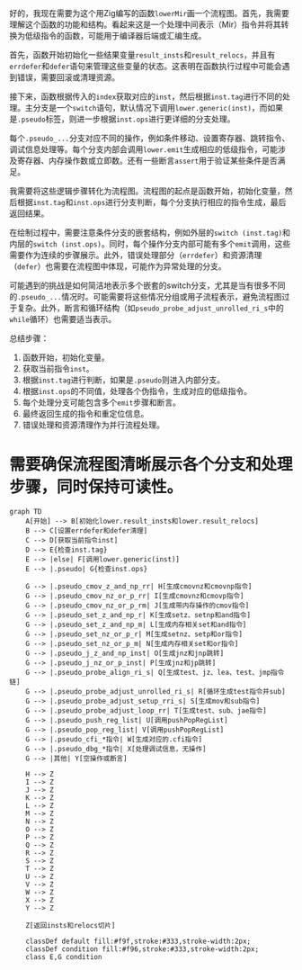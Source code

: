好的，我现在需要为这个用Zig编写的函数`lowerMir`画一个流程图。首先，我需要理解这个函数的功能和结构。看起来这是一个处理中间表示（Mir）指令并将其转换为低级指令的函数，可能用于编译器后端或汇编生成。

首先，函数开始初始化一些结果变量`result_insts`和`result_relocs`，并且有`errdefer`和`defer`语句来管理这些变量的状态。这表明在函数执行过程中可能会遇到错误，需要回滚或清理资源。

接下来，函数根据传入的`index`获取对应的`inst`，然后根据`inst.tag`进行不同的处理。主分支是一个`switch`语句，默认情况下调用`lower.generic(inst)`，而如果是`.pseudo`标签，则进一步根据`inst.ops`进行更详细的分支处理。

每个`.pseudo_...`分支对应不同的操作，例如条件移动、设置寄存器、跳转指令、调试信息处理等。每个分支内部会调用`lower.emit`生成相应的低级指令，可能涉及寄存器、内存操作数或立即数。还有一些断言`assert`用于验证某些条件是否满足。

我需要将这些逻辑步骤转化为流程图。流程图的起点是函数开始，初始化变量，然后根据`inst.tag`和`inst.ops`进行分支判断，每个分支执行相应的指令生成，最后返回结果。

在绘制过程中，需要注意条件分支的嵌套结构，例如外层的`switch (inst.tag)`和内层的`switch (inst.ops)`。同时，每个操作分支内部可能有多个`emit`调用，这些需要作为连续的步骤展示。此外，错误处理部分（`errdefer`）和资源清理（`defer`）也需要在流程图中体现，可能作为异常处理的分支。

可能遇到的挑战是如何简洁地表示多个嵌套的switch分支，尤其是当有很多不同的`.pseudo_...`情况时。可能需要将这些情况分组或用子流程表示，避免流程图过于复杂。此外，断言和循环结构（如`pseudo_probe_adjust_unrolled_ri_s`中的`while`循环）也需要适当表示。

总结步骤：
1. 函数开始，初始化变量。
2. 获取当前指令`inst`。
3. 根据`inst.tag`进行判断，如果是`.pseudo`则进入内部分支。
4. 根据`inst.ops`的不同值，处理各个伪指令，生成对应的低级指令。
5. 每个处理分支可能包含多个`emit`步骤和断言。
6. 最终返回生成的指令和重定位信息。
7. 错误处理和资源清理作为并行流程处理。

需要确保流程图清晰展示各个分支和处理步骤，同时保持可读性。
================================================
```mermaid
graph TD
    A[开始] --> B[初始化lower.result_insts和lower.result_relocs]
    B --> C[设置errdefer和defer清理]
    C --> D[获取当前指令inst]
    D --> E{检查inst.tag}
    E --> |else| F[调用lower.generic(inst)]
    E --> |.pseudo| G{检查inst.ops}
    
    G --> |.pseudo_cmov_z_and_np_rr| H[生成cmovnz和cmovnp指令]
    G --> |.pseudo_cmov_nz_or_p_rr| I[生成cmovnz和cmovp指令]
    G --> |.pseudo_cmov_nz_or_p_rm| J[生成带内存操作的cmov指令]
    G --> |.pseudo_set_z_and_np_r| K[生成setz、setnp和and指令]
    G --> |.pseudo_set_z_and_np_m| L[生成内存相关set和and指令]
    G --> |.pseudo_set_nz_or_p_r| M[生成setnz、setp和or指令]
    G --> |.pseudo_set_nz_or_p_m| N[生成内存相关set和or指令]
    G --> |.pseudo_j_z_and_np_inst| O[生成jnz和jnp跳转]
    G --> |.pseudo_j_nz_or_p_inst| P[生成jnz和jp跳转]
    G --> |.pseudo_probe_align_ri_s| Q[生成test、jz、lea、test、jmp指令链]
    G --> |.pseudo_probe_adjust_unrolled_ri_s| R[循环生成test指令并sub]
    G --> |.pseudo_probe_adjust_setup_rri_s| S[生成mov和sub指令]
    G --> |.pseudo_probe_adjust_loop_rr| T[生成test、sub、jae指令]
    G --> |.pseudo_push_reg_list| U[调用pushPopRegList]
    G --> |.pseudo_pop_reg_list| V[调用pushPopRegList]
    G --> |.pseudo_cfi_*指令| W[生成对应的.cfi指令]
    G --> |.pseudo_dbg_*指令| X[处理调试信息，无操作]
    G --> |其他| Y[空操作或断言]
    
    H --> Z
    I --> Z
    J --> Z
    K --> Z
    L --> Z
    M --> Z
    N --> Z
    O --> Z
    P --> Z
    Q --> Z
    R --> Z
    S --> Z
    T --> Z
    U --> Z
    V --> Z
    W --> Z
    X --> Z
    Y --> Z
    
    Z[返回insts和relocs切片]
    
    classDef default fill:#f9f,stroke:#333,stroke-width:2px;
    classDef condition fill:#f96,stroke:#333,stroke-width:2px;
    class E,G condition
```